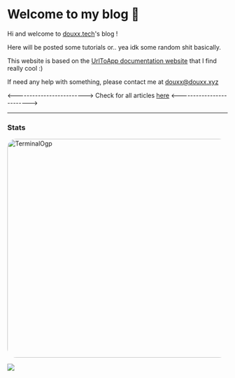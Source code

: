 # Welcome to my blog 👋

Hi and welcome to [douxx.tech](https://douxx.tech)'s blog !

Here will be posted some tutorials or.. yea idk some random shit basically.

This website is based on the [UrlToApp documentation website](https://docs.urltoapp.xyz) that I find really cool :)

If need any help with something, please contact me at [douxx@douxx.xyz](mailto:douxx@douxx.xyz)

<------------------------->
Check for all articles [here](https://douxx.blog)
<------------------------->

---

### Stats

<img 
      alt="TerminalOgp" 
      src="https://togp.xyz?owner=douxxtech&repo=douxx.blog&theme=json-dark-all&cache=false" 
      type="image/svg+xml" 
      style="border-radius: 20px; overflow: hidden;"
      width="800"
      height="500"
/>

<a align="center" href="https://github.com/douxxtech" target="_blank">
<img src="https://madeby.douxx.tech"></img>
</a>
